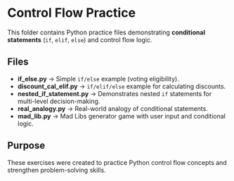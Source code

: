 # Control Flow Practice

This folder contains Python practice files demonstrating **conditional statements** (`if`, `elif`, `else`) and control flow logic.  

## Files
- **if_else.py** → Simple `if/else` example (voting eligibility).  
- **discount_cal_elif.py** → `if/elif/else` example for calculating discounts.  
- **nested_if_statement.py** → Demonstrates nested `if` statements for multi-level decision-making.  
- **real_analogy.py** → Real-world analogy of conditional statements.  
- **mad_lib.py** → Mad Libs generator game with user input and conditional logic.  

## Purpose
These exercises were created to practice Python control flow concepts and strengthen problem-solving skills.

